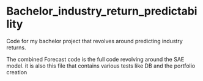 # Bachelor_industry_return_predictability
Code for my bachelor project that revolves around predicting industry returns.

The combined Forecast code is the full code revolving around the SAE model. it is also this file that contains various tests like DB and the portfolio creation
